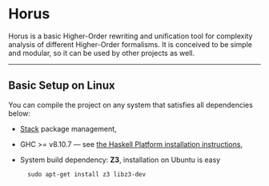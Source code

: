 # Horus

Horus is a basic Higher-Order rewriting and unification tool for complexity analysis of different Higher-Order formalisms.
It is conceived to be simple and modular, so it can be used by other projects as well.

---

## Basic Setup on Linux

You can compile the project on any system that satisfies all dependencies below:

* [Stack](https://docs.haskellstack.org/en/stable/README/#how-to-install) package management,

* GHC >= v8.10.7 — see [the Haskell Platform installation instructions](https://www.haskell.org/platform/linux.html#linux-generic),

* System build dependency: **Z3**, installation on Ubuntu is easy

        sudo apt-get install z3 libz3-dev
